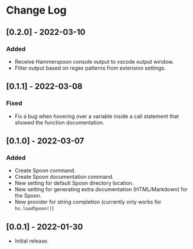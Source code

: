 # Change Log

## [0.2.0] - 2022-03-10

### Added

- Receive Hammerspoon console output to vscode output window.
- Filter output based on regex patterns from extension settings.

## [0.1.1] - 2022-03-08

### Fixed

- Fix a bug when hovering over a variable inside a call statement that showed the function documentation.

## [0.1.0] - 2022-03-07

### Added

- Create Spoon command.
- Create Spoon documentation command.
- New setting for default Spoon directory location.
- New setting for generating extra documentation (HTML/Markdown) for the Spoon.
- New provider for string completion (currently only works for `hs.loadSpoon()`)

## [0.0.1] - 2022-01-30

- Initial release.

